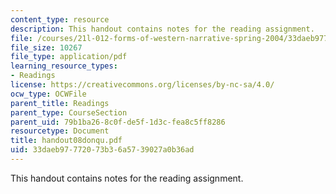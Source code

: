 ```yaml
---
content_type: resource
description: This handout contains notes for the reading assignment.
file: /courses/21l-012-forms-of-western-narrative-spring-2004/33daeb97772073b36a5739027a0b36ad_handout08donqu.pdf
file_size: 10267
file_type: application/pdf
learning_resource_types:
- Readings
license: https://creativecommons.org/licenses/by-nc-sa/4.0/
ocw_type: OCWFile
parent_title: Readings
parent_type: CourseSection
parent_uid: 79b1ba26-8c0f-de5f-1d3c-fea8c5ff8286
resourcetype: Document
title: handout08donqu.pdf
uid: 33daeb97-7720-73b3-6a57-39027a0b36ad
---
```

This handout contains notes for the reading assignment.